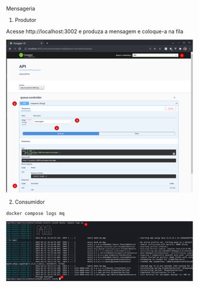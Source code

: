 Mensageria

1. Produtor


Acesse http://localhost:3002 e produza a mensagem e coloque-a na fila

![](doc/mq-queue-produce.png)

2. Consumidor

```
docker compose logs mq
```

![](doc/mq-queue-consume.png)

